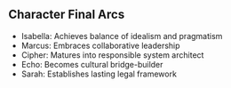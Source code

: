 ## Character Final Arcs
- Isabella: Achieves balance of idealism and pragmatism
- Marcus: Embraces collaborative leadership
- Cipher: Matures into responsible system architect
- Echo: Becomes cultural bridge-builder
- Sarah: Establishes lasting legal framework